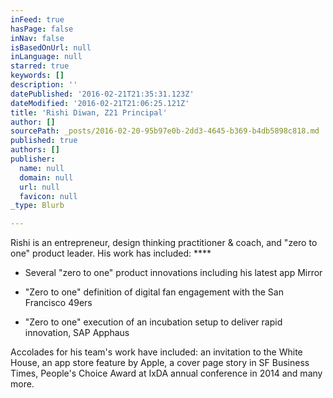```yaml
---
inFeed: true
hasPage: false
inNav: false
isBasedOnUrl: null
inLanguage: null
starred: true
keywords: []
description: ''
datePublished: '2016-02-21T21:35:31.123Z'
dateModified: '2016-02-21T21:06:25.121Z'
title: 'Rishi Diwan, Z21 Principal'
author: []
sourcePath: _posts/2016-02-20-95b97e0b-2dd3-4645-b369-b4db5898c818.md
published: true
authors: []
publisher:
  name: null
  domain: null
  url: null
  favicon: null
_type: Blurb

---
```

Rishi is an entrepreneur, design thinking practitioner & coach, and "zero to one" product leader.   His work has included: ****

- Several "zero to one" product innovations including his latest app Mirror  

- "Zero to one" definition of digital fan engagement with the San Francisco 49ers 

- "Zero to one" execution of an incubation setup to deliver rapid innovation, SAP Apphaus

Accolades for his team's work have included: an invitation to the White House, an app store feature by Apple, a cover page story in SF Business Times, People's Choice Award at IxDA annual conference in 2014 and many more.